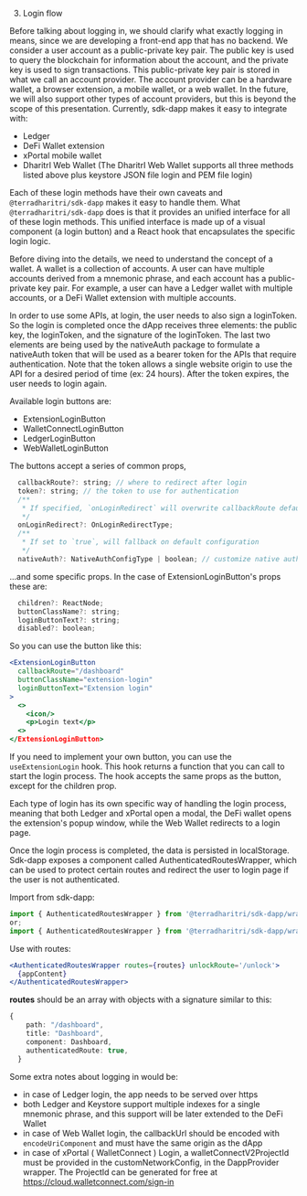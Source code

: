 3. Login flow

Before talking about logging in, we should clarify what exactly logging in means, since we are developing a front-end app that has no backend. 
We consider a user account as a public-private key pair. The public key is used to query the blockchain for information about the account, and the private key is used to sign transactions.
This public-private key pair is stored in what we call an account provider. The account provider can be a hardware wallet, a browser extension, a mobile wallet, or a web wallet. In the future, we will also support other types of account providers, but this is beyond the scope of this presentation. Currently, sdk-dapp makes it easy to integrate with:
- Ledger
- DeFi Wallet extension
- xPortal mobile wallet
- DharitrI Web Wallet (The DharitrI Web Wallet supports all three methods listed above 
plus keystore JSON file login and PEM file login)

Each of these login methods have their own caveats and `@terradharitri/sdk-dapp` makes it easy to handle them. What `@terradharitri/sdk-dapp` does is that it provides an unified interface for all of these login methods. This unified interface is made up of a visual component (a login button) and a React hook that encapsulates the specific login logic. 

Before diving into the details, we need to understand the concept of a wallet. A wallet is a collection of accounts. A user can have multiple accounts derived from a mnemonic phrase, and each account has a public-private key pair. For example, a user can have a Ledger wallet with multiple accounts, or a DeFi Wallet extension with multiple accounts. 

In order to use some APIs, at login, the user needs to also sign a loginToken. So the login is completed once the dApp receives three elements: the public key, the loginToken, and the signature of the loginToken. The last two elements are being used by the nativeAuth package to formulate a nativeAuth token that will be used as a bearer token for the APIs that require authentication. Note that the token allows a single website origin to use the API for a desired period of time (ex: 24 hours). After the token expires, the user needs to login again.

Available login buttons are:
- ExtensionLoginButton
- WalletConnectLoginButton
- LedgerLoginButton
- WebWalletLoginButton

The buttons accept a series of common props,

```jsx
  callbackRoute?: string; // where to redirect after login
  token?: string; // the token to use for authentication
  /**
   * If specified, `onLoginRedirect` will overwrite callbackRoute default navigation
   */
  onLoginRedirect?: OnLoginRedirectType;
  /**
   * If set to `true`, will fallback on default configuration
   */
  nativeAuth?: NativeAuthConfigType | boolean; // customize native auth timeout for example
```

...and some specific props. In the case of ExtensionLoginButton's props these are:

```jsx
  children?: ReactNode;
  buttonClassName?: string;
  loginButtonText?: string;
  disabled?: boolean;
```

So you can use the button like this:

```jsx
<ExtensionLoginButton
  callbackRoute="/dashboard"
  buttonClassName="extension-login"
  loginButtonText="Extension login"
>
  <>
    <icon/>
    <p>Login text</p>
  <>
</ExtensionLoginButton>
```

If you need to implement your own button, you can use the `useExtensionLogin` hook. This hook returns a function that you can call to start the login process. The hook accepts the same props as the button, except for the children prop. 

Each type of login has its own specific way of handling the login process, meaning that both Ledger and xPortal open a modal, the DeFi wallet opens the extension's popup window, while the Web Wallet redirects to a login page. 

Once the login process is completed, the data is persisted in localStorage. Sdk-dapp exposes a component called AuthenticatedRoutesWrapper, which can be used to protect certain routes and redirect the user to login page if the user is not authenticated.

Import from sdk-dapp:

```typescript
import { AuthenticatedRoutesWrapper } from '@terradharitri/sdk-dapp/wrappers/AuthenticatedRoutesWrapper';
or;
import { AuthenticatedRoutesWrapper } from '@terradharitri/sdk-dapp/wrappers';
```

Use with routes:

```jsx
<AuthenticatedRoutesWrapper routes={routes} unlockRoute='/unlock'>
  {appContent}
</AuthenticatedRoutesWrapper>
```

**routes** should be an array with objects with a signature similar to this:

```typescript
{
    path: "/dashboard",
    title: "Dashboard",
    component: Dashboard,
    authenticatedRoute: true,
  }
```

Some extra notes about logging in would be:
- in case of Ledger login, the app needs to be served over https
- both Ledger and Keystore support multiple indexes for a single mnemonic phrase, and this support will be later extended to the DeFi Wallet
- in case of Web Wallet login, the callbackUrl should be encoded with `encodeUriComponent` and must have the same origin as the dApp
- in case of xPortal ( WalletConnect ) Login, a walletConnectV2ProjectId must be provided in the customNetworkConfig, in the DappProvider wrapper. The ProjectId can be generated for free at https://cloud.walletconnect.com/sign-in


